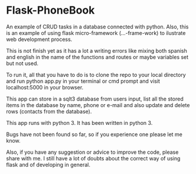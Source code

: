 # Flask-PhoneBook

An example of CRUD tasks in a database connected with python. Also, this is an example of using flask micro-framework (...-frame-work) to ilustrate web development process.

This is not finish yet as it has a lot a writing errors like mixing both spanish and english in the name of the functions and routes or maybe variables set but not used.

To run it, all that you have to do is to clone the repo to your local directory and run python app.py in your terminal or cmd prompt and visit localhost:5000 in your browser.

This app can store in a sqlt3 database from users input, list all the stored items in the database by name, phone or e-mail and also update and delete rows (contacts from the database).

This app runs with python 3. It has been written in python 3.

Bugs have not been found so far, so if you experience one please let me know.

Also, if you have any suggestion or advice to improve the code, please share with me. I still have a lot of doubts about the correct way of using flask and of developing in general.


